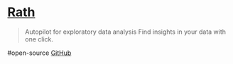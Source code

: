 # [Rath](https://kanaries.net)
> Autopilot for exploratory data analysis
> Find insights in your data with one click.

#open-source [GitHub](https://github.com/Kanaries/Rath)